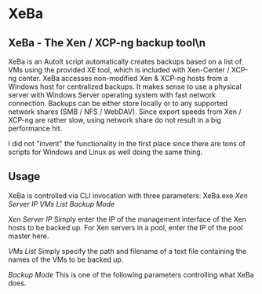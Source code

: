 # XeBa
## XeBa - The Xen / XCP-ng backup tool\n

XeBa is an AutoIt script automatically creates backups based on a list of VMs using the provided XE tool, which is included with Xen-Center / XCP-ng center. 
XeBa accesses non-modified Xen & XCP-ng hosts from a Windows host for centralized backups. It makes sense to use a physical server with Windows Server operating system with fast network connection.
Backups can be either store locally or to any supported network shares (SMB / NFS / WebDAV). Since export speeds from Xen / XCP-ng are rather slow, using network share do not result in a big performance hit.

I did not "invent" the functionality in the first place since there are tons of scripts for Windows and Linux as well doing the same thing. 

## Usage
XeBa is controlled via CLI invocation with three parameters:
XeBa.exe *Xen Server IP* *VMs List* *Backup Mode*

*Xen Server IP*
Simply enter the IP of the management interface of the Xen hosts to be backed up. For Xen servers in a pool, enter the IP of the pool master here.

*VMs List*
Simply specify the path and filename of a text file containing the names of the VMs to be backed up.

*Backup Mode*
This is one of the following parameters controlling what XeBa does.

